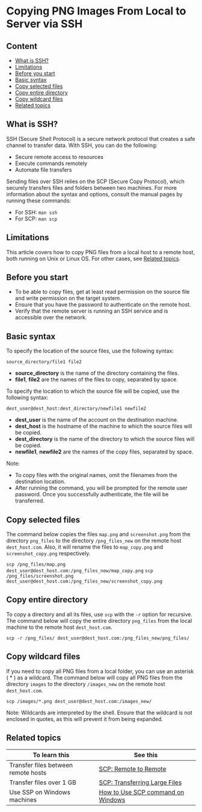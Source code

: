 # Copying PNG Images From Local to Server via SSH

## Content

- [What is SSH?](#what-is-ssh)
- [Limitations](#limitations)
- [Before you start](#before-you-start)
- [Basic syntax](#basic-syntax)
- [Copy selected files](#copy-selected-files)
- [Copy entire directory](#copy-entire-directory)
- [Copy wildcard files](#copy-wildcard-files)
- [Related topics](#related-topics)

## What is SSH?<a id="what-is-ssh"></a>

SSH (Secure Shell Protocol) is a secure network protocol that creates a safe channel to transfer data. With SSH, you can do the following:

- Secure remote access to resources
- Execute commands remotely
- Automate file transfers

Sending files over SSH relies on the SCP (Secure Copy Protocol), which securely transfers files and folders between two machines. For more information about the syntax and options, consult the manual pages by running these commands:

- For SSH: `man ssh` 
- For SCP: `man scp`

## Limitations<a id="limitations"></a>

This article covers how to copy PNG files from a local host to a remote host, both running on Unix or Linux OS. For other cases, see [Related topics](#related-topics).

## Before you start<a id="before-you-start"></a>

- To be able to copy files, get at least read permission on the source file and write permission on the target system.
- Ensure that you have the password to authenticate on the remote host.
- Verify that the remote server is running an SSH service and is accessible over the network.

## Basic syntax<a id="basic-syntax"></a>

To specify the location of the source files, use the following syntax:

```source_directory/file1 file2```

- **source_directory** is the name of the directory containing the files.
- **file1**, **file2** are the names of the files to copy, separated by space.

To specify the location to which the source file will be copied, use the following syntax:

```dest_user@dest_host:dest_directory/newfile1 newfile2```

- **dest_user** is the name of the account on the destination machine.
- **dest_host** is the hostname of the machine to which the source files will be copied.
- **dest_directory** is the name of the directory to which the source files will be copied.
- **newfile1**, **newfile2** are the names of the copy files, separated by space.

Note:

- To copy files with the original names, omit the filenames from the destination location.
- After running the command, you will be prompted for the remote user password. Once you successfully authenticate, the file will be transferred.

## Copy selected files<a id="copy-selected-files"></a>

The command below copies the files `map.png` and `screenshot.png` from the directory `png_files` to the directory `/png_files_new` on the remote host `dest_host.com`. Also, it will rename the files to `map_copy.png` and `screenshot_copy.png` respectively.

```scp /png_files/map.png dest_user@dest_host.com:/png_files_new/map_copy.png```
```scp /png_files/screenshot.png dest_user@dest_host.com:/png_files_new/screenshot_copy.png```

## Copy entire directory<a id="copy-entire-directory"></a>

To copy a directory and all its files, use `scp` with the `-r` option for recursive. The command below will copy the entire directory `png_files` from the local machine to the remote host `dest_host.com`.

```scp -r /png_files/ dest_user@dest_host.com:/png_files_new/png_files/```

## Copy wildcard files<a id="#copy-wildcard-files"></a>

If you need to copy all PNG files from a local folder, you can use an asterisk ( * ) as a wildcard. The command below will copy all PNG files from the directory `images` to the directory `/images_new` on the remote host `dest_host.com`.

```scp /images/*.png dest_user@dest_host.com:/images_new/```

Note: Wildcards are interpreted by the shell. Ensure that the wildcard is not enclosed in quotes, as this will prevent it from being expanded.

## Related topics<a id="related-topics"></a>

|To learn this                       |See this   |
| ---------------------------------- | --------- |
|Transfer files between remote hosts |[SCP: Remote to Remote](https://www.google.ru/search?q=SCP+remote+to+remote)|
|Transfer files over 1 GB            |[SCP: Transferring Large Files](https://unix.stackexchange.com/questions/190537/transferring-large-8-gb-files-over-ssh)|
|Use SSP on Windows machines         |[How to Use SCP command on Windows](https://success.tanaza.com/s/article/How-to-use-SCP-command-on-Windows)|
